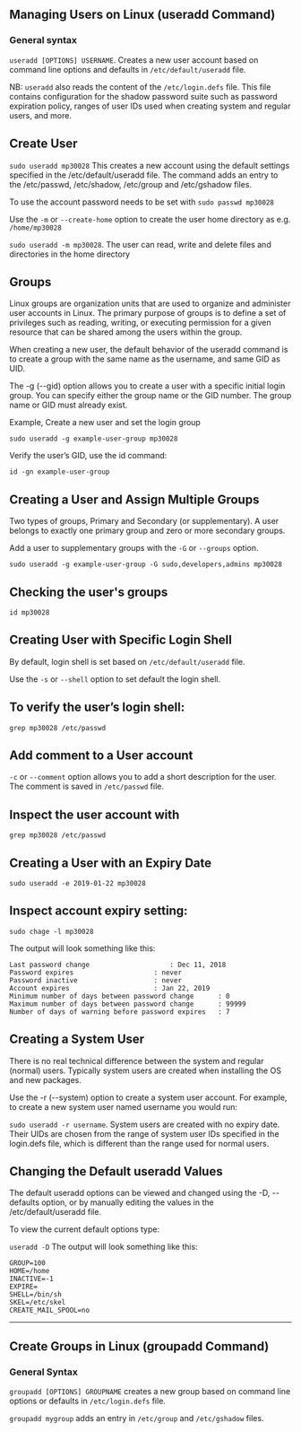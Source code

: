 ## Managing Users on Linux (useradd Command)


### General syntax
`useradd [OPTIONS] USERNAME`. Creates a new user account based on command line options and defaults in `/etc/default/useradd` file.


NB: `useradd` also reads the content of the `/etc/login.defs` file. This file contains configuration for the shadow password suite such as password expiration policy, ranges of user IDs used when creating system and regular users, and more.


## Create User
`sudo useradd mp30028` This creates a new account using the default settings specified in the /etc/default/useradd file.
The command adds an entry to the /etc/passwd, /etc/shadow, /etc/group and /etc/gshadow files.

To use the account password needs to be set with `sudo passwd mp30028`

Use the `-m` or `--create-home` option to create the user home directory as e.g. `/home/mp30028`

`sudo useradd -m mp30028`. The user can read, write and delete files and directories in the home directory



## Groups
Linux groups are organization units that are used to organize and administer user accounts in Linux. The primary purpose of groups is to define a set of privileges such as reading, writing, or executing permission for a given resource that can be shared among the users within the group.

When creating a new user, the default behavior of the useradd command is to create a group with the same name as the username, and same GID as UID.

The -g (--gid) option allows you to create a user with a specific initial login group. You can specify either the group name or the GID number. The group name or GID must already exist.


Example, Create a new user and set the login group

`sudo useradd -g example-user-group mp30028`

Verify the user’s GID, use the id command:

`id -gn example-user-group`



## Creating a User and Assign Multiple Groups
Two types of groups, Primary and Secondary (or supplementary). 
A user belongs to exactly one primary group and zero or more secondary groups.

Add a user to supplementary groups with the `-G` or `--groups` option.

`sudo useradd -g example-user-group -G sudo,developers,admins mp30028`

## Checking the user's groups 

`id mp30028`

## Creating User with Specific Login Shell
By default, login shell is set based on `/etc/default/useradd` file. 

Use the `-s` or `--shell` option to set default the login shell.

## To verify the user’s login shell:
`grep mp30028 /etc/passwd`

## Add comment to a User account
`-c` or `--comment` option allows you to add a short description for the user. The comment is saved in `/etc/passwd` file.

## Inspect the user account with 
`grep mp30028 /etc/passwd`

## Creating a User with an Expiry Date
`sudo useradd -e 2019-01-22 mp30028`

## Inspect account expiry setting:
`sudo chage -l mp30028`

The output will look something like this:
```
Last password change					: Dec 11, 2018
Password expires					: never
Password inactive					: never
Account expires						: Jan 22, 2019
Minimum number of days between password change		: 0
Maximum number of days between password change		: 99999
Number of days of warning before password expires	: 7
```


## Creating a System User
There is no real technical difference between the system and regular (normal) users. Typically system users are created when installing the OS and new packages.

Use the -r (--system) option to create a system user account. For example, to create a new system user named username you would run:

`sudo useradd -r username`. System users are created with no expiry date. Their UIDs are chosen from the range of system user IDs specified in the login.defs file, which is different than the range used for normal users.


## Changing the Default useradd Values
The default useradd options can be viewed and changed using the -D, --defaults option, or by manually editing the values in the /etc/default/useradd file.

To view the current default options type:

`useradd -D`
The output will look something like this:
```
GROUP=100
HOME=/home
INACTIVE=-1
EXPIRE=
SHELL=/bin/sh
SKEL=/etc/skel
CREATE_MAIL_SPOOL=no
```

---

## Create Groups in Linux (groupadd Command)

### General Syntax
`groupadd [OPTIONS] GROUPNAME` creates a new group based on command line options or defaults in `/etc/login.defs` file.

`groupadd mygroup` adds an entry in `/etc/group` and `/etc/gshadow` files.
